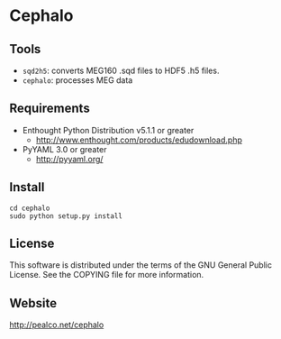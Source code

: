 # Cephalo


## Tools


* `sqd2h5`: converts MEG160 .sqd files to HDF5 .h5 files.
* `cephalo`: processes MEG data

## Requirements

* Enthought Python Distribution v5.1.1 or greater
    * http://www.enthought.com/products/edudownload.php
* PyYAML 3.0 or greater
    * http://pyyaml.org/
    
## Install
    
    cd cephalo
    sudo python setup.py install
    
## License

This software is distributed under the terms of the GNU General Public License. See the COPYING file for more information.

## Website

http://pealco.net/cephalo
